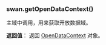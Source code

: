 ### swan.getOpenDataContext()

主域中调用，用来获取开放数据域。

**返回值**：
返回 [OpenDataContext](#OpenDataContext) 对象。